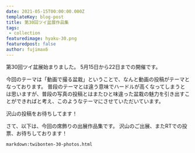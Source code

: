 ```yaml
---
date: 2021-05-15T00:00:00.000Z
templateKey: blog-post
title: 第30回ツイ盆展作品集
tags:
 - collection
featuredimage: hyaku-30.png
featuredpost: false
author: fujimax6
---
```

第30回ツイ盆展始まりました。
5月15日から22日までの開催です。

今回のテーマは「動画で撮る盆栽」ということで、なんと動画の投稿がテーマとなっております。
普段のテーマとは違う意味でハードルが高くなってしまうとは思いますが、普段の写真の投稿とはまたひと味違った盆栽の魅力を引き出すことができればと考え、このようなテーマにさせていただいています。

沢山の投稿をお待ちしてます！

さて、以下は、今回の席飾りの出展作品集です。
沢山のご出展、またRTでの投票、お待ちしております！

`markdown:twibonten-30-photos.html`
